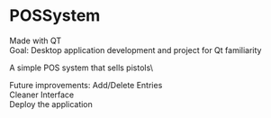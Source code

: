 # POSSystem

Made with QT\
Goal: Desktop application development and project for Qt familiarity

A simple POS system that sells pistols\

Future improvements:
Add/Delete Entries\
Cleaner Interface\
Deploy the application
